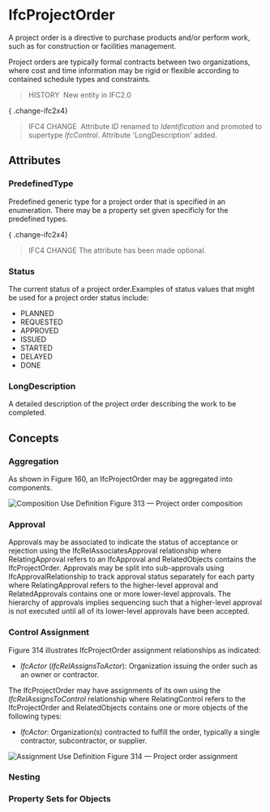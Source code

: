 # IfcProjectOrder

A project order is a directive to purchase products and/or perform work, such as for construction or facilities management.

Project orders are typically formal contracts between two organizations, where cost and time information may be rigid or flexible according to contained schedule types and constraints.

> HISTORY&nbsp; New entity in IFC2.0

{ .change-ifc2x4}
> IFC4 CHANGE&nbsp; Attribute _ID_ renamed to _Identification_ and promoted to supertype _IfcControl_. Attribute 'LongDescription' added.

## Attributes

### PredefinedType
Predefined generic type for a project order that is specified in an enumeration. There may be a property set given specificly for the predefined types.

{ .change-ifc2x4}
> IFC4 CHANGE The attribute has been made optional.

### Status
The current status of a project order.Examples of status values that might be used for a project order status include:
* PLANNED
* REQUESTED
* APPROVED
* ISSUED
* STARTED
* DELAYED
* DONE

### LongDescription
A detailed description of the project order describing the work to be completed.

## Concepts

### Aggregation

As shown in Figure 160, an IfcProjectOrder may be aggregated into components.


![Composition Use Definition](../../../../figures/ifcprojectorder-composition.png)
Figure 313 — Project order composition



### Approval

Approvals may be associated to indicate the status of acceptance or rejection using the IfcRelAssociatesApproval relationship where RelatingApproval refers to an IfcApproval and RelatedObjects contains the IfcProjectOrder. Approvals may be split into sub-approvals using IfcApprovalRelationship to track approval status separately for each party where RelatingApproval refers to the higher-level approval and RelatedApprovals contains one or more lower-level approvals. The hierarchy of approvals implies sequencing such that a higher-level approval is not executed until all of its lower-level approvals have been accepted.



### Control Assignment

Figure 314 illustrates IfcProjectOrder assignment relationships as indicated:


* *IfcActor* (*IfcRelAssignsToActor*): Organization issuing the order such as an owner or contractor.


 The IfcProjectOrder may have assignments of its own using the *IfcRelAssignsToControl* relationship where RelatingControl refers to the IfcProjectOrder and RelatedObjects contains one or more objects of the following types: 

* *IfcActor*: Organization(s) contracted to fulfill the order, typically a single contractor, subcontractor, or supplier.


![Assignment Use Definition](../../../../figures/ifcprojectorder-assignment.png)
Figure 314 — Project order assignment



### Nesting


### Property Sets for Objects


